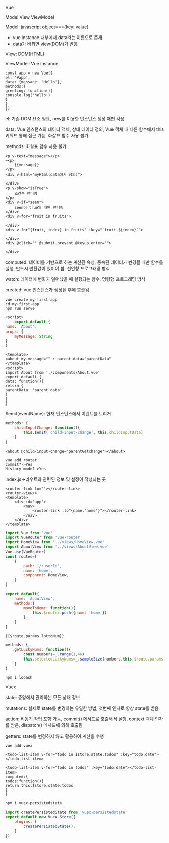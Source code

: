 Vue

Model View ViewModel

Model: javascript object==={key: value}

- vue instance 내부에서 data라는 이름으로 존재
- data가 바뀌면 view(DOM)가 반응

View: DOM(HTML)

ViewModel: Vue instance

```vue
const app = new Vue({
el: '#app',
data: {message: 'Hello'},
methods:{
greeting: function(){
console.log('hello')
}
}
})
```

el: 기존 DOM 요소 필요, new를 이용한 인스턴스 생성 때만 사용

data: Vue 인스턴스의 데이터 객체, 상태 데이터 정의, Vue 객체 내 다른 함수에서 this 키워드 통해 접근 가능, 화살표 함수 사용 불가

methods: 화살표 함수 사용 불가

```vue
<p v-text="message"></p>
=<p>
    {{message}}
</p>
<div v-html="myHtml(data에서 정의)">
    
</div>
<p v-show="isTrue">
    조건부 랜더링
</p>
<div v-if="seen">
    seen이 true일 때만 랜더링
</div>
<div v-for="fruit in fruits">
    
</div>
<div v-for"{fruit, index} in fruits" :key="`fruit-${index}`">
    
</div>
<div @click="" @submit.prevent @keyup.enter="">
    
</div>
```

computed: 데이터를 기반으로 하는 계산된 속성, 종속된 데이터가 변경될 때만 함수를 실행, 반드시 반환값이 있어야 함, 선언형 프로그래밍 방식

watch: 데이터에 변화가 일어났을 때 실행되는 함수, 명령형 프로그래밍 방식

created: vue 인스턴스가 생성된 후에 호출됨

```
vue create my-first-app
cd my-first-app
npm run serve

```

```js
<script>
    export default {
name: 'About',
props: {
    myMessage: String
}
}
```

```
<template>
<about my-message="" : parent-data="parentData"
</template>
<script>
import About from './components/About.vue'
export default {
data: function(){
return {
parentData: 'parent data'
}
}
}
```

$emit(eventName): 현재 인스턴스에서 이벤트를 트리거

```js
methods: {
    childInputChange: function(){
        this.$emit('child-input-change', this.childInputData)
    }
}
```

```vue
<about @child-input-change="parentGetchange"></about>
```

```
vue add router
commit?->Yes
History mode?->Yes
```

index.js->라우트와 관련된 정보 및 설정이 작성되는 곳

```vue
<router-link to=""></router-link>
<router-view/>
<template>
	<div id="app">
        <nav>
    		<router-link :to"{name:'home'}"></router-link>
    	</nav>
    </div>
</template>
```

```js
import Vue from 'vue'
import VueRouter from 'vue-router'
import HomeView from '../views/HomeView.vue'
import AboutView from '../views/AboutView.vue'
Vue.use(VueRouter)
const routes=[
    {
        path: '/:userId',
        name: 'home',
        component: HomeView,
    }
]
```

```js
export default{
    name: 'AboutView',
    methods:{
        moveToHome: function(){
            this.$router.push({name: 'home'})
        }
    }
}
```

```vue
{{$route.params.lottoNum}}
```

```js
methods: {
    getLuckyNums: function(){
        const numbers=_.range(1,46)
        this.selectedLuckyNums=_.sampleSize(numbers,this.$route.params.lottoNum)
    }
}
```

```
npm i lodash
```

Vuex

state: 중앙에서 관리하는 모든 상태 정보

mutations: 실제로 state를 변경하는 유일한 방법, 첫번째 인자로 항상 state를 받음

action: 비동기 작업 포함 가능, commit() 메서드로 호출해서 실행, context 객체 인자를 받음, dispatch() 메서드에 의해 호출됨

getters: state를 변경하지 않고 활용하여 계산을 수행

```
vue add vuex
```

```vue
<todo-list-item v-for="todo in $store.state.todos" :key="todo.date"></todo-list-item>
```

```vue
<todo-list-item v-for="todo in todos" :key="todo.date"></todo-list-item>
computed:{
todos:function(){
return this.$store.state.todos
}
}
```

```
npm i vuex-persistedstate
```

```js
import createPersistedState from 'vuex-persistedstate'
export default new Vuex.Store({
    plugins: [
        createPersistedState(),
    ]
})
```

